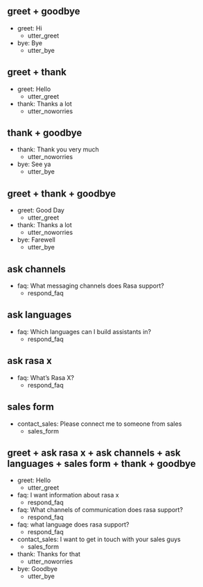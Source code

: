 ## greet + goodbye
* greet: Hi
    - utter_greet
* bye: Bye
    - utter_bye

## greet + thank
* greet: Hello
    - utter_greet
* thank: Thanks a lot
    - utter_noworries

## thank + goodbye
* thank: Thank you very much
    - utter_noworries
* bye: See ya
    - utter_bye

## greet + thank + goodbye
* greet: Good Day
    - utter_greet
* thank: Thanks a lot
    - utter_noworries
* bye: Farewell
    - utter_bye

## ask channels
* faq: What messaging channels does Rasa support?
  - respond_faq

## ask languages
* faq: Which languages can I build assistants in?
  - respond_faq

## ask rasa x
* faq: What’s Rasa X?
  - respond_faq

## sales form
* contact_sales: Please connect me to someone from sales
  - sales_form

## greet + ask rasa x + ask channels + ask languages + sales form + thank + goodbye
* greet: Hello
    - utter_greet
* faq: I want information about rasa x
  - respond_faq
* faq: What channels of communication does rasa support?
  - respond_faq
* faq: what language does rasa support?
  - respond_faq
* contact_sales: I want to get in touch with your sales guys
  - sales_form
* thank: Thanks for that
    - utter_noworries
* bye: Goodbye
    - utter_bye
